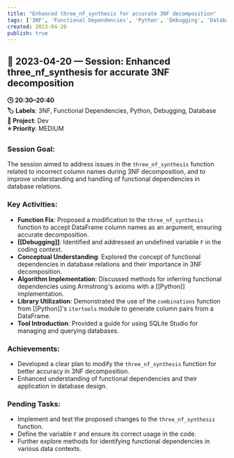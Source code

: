 ```yaml
---
title: "Enhanced three_nf_synthesis for accurate 3NF decomposition"
tags: ['3NF', 'Functional Dependencies', 'Python', 'Debugging', 'Database']
created: 2023-04-20
publish: true
---
```


## 📅 2023-04-20 — Session: Enhanced three_nf_synthesis for accurate 3NF decomposition

**🕒 20:30–20:40**  
**🏷️ Labels**: 3NF, Functional Dependencies, Python, Debugging, Database  
**📂 Project**: Dev  
**⭐ Priority**: MEDIUM  


### Session Goal:
The session aimed to address issues in the `three_nf_synthesis` function related to incorrect column names during 3NF decomposition, and to improve understanding and handling of functional dependencies in database relations.

### Key Activities:
- **Function Fix**: Proposed a modification to the `three_nf_synthesis` function to accept DataFrame column names as an argument, ensuring accurate decomposition.
- **[[Debugging]]**: Identified and addressed an undefined variable `F` in the coding context.
- **Conceptual Understanding**: Explored the concept of functional dependencies in database relations and their importance in 3NF decomposition.
- **Algorithm Implementation**: Discussed methods for inferring functional dependencies using Armstrong's axioms with a [[Python]] implementation.
- **Library Utilization**: Demonstrated the use of the `combinations` function from [[Python]]'s `itertools` module to generate column pairs from a DataFrame.
- **Tool Introduction**: Provided a guide for using SQLite Studio for managing and querying databases.

### Achievements:
- Developed a clear plan to modify the `three_nf_synthesis` function for better accuracy in 3NF decomposition.
- Enhanced understanding of functional dependencies and their application in database design.

### Pending Tasks:
- Implement and test the proposed changes to the `three_nf_synthesis` function.
- Define the variable `F` and ensure its correct usage in the code.
- Further explore methods for identifying functional dependencies in various data contexts.
